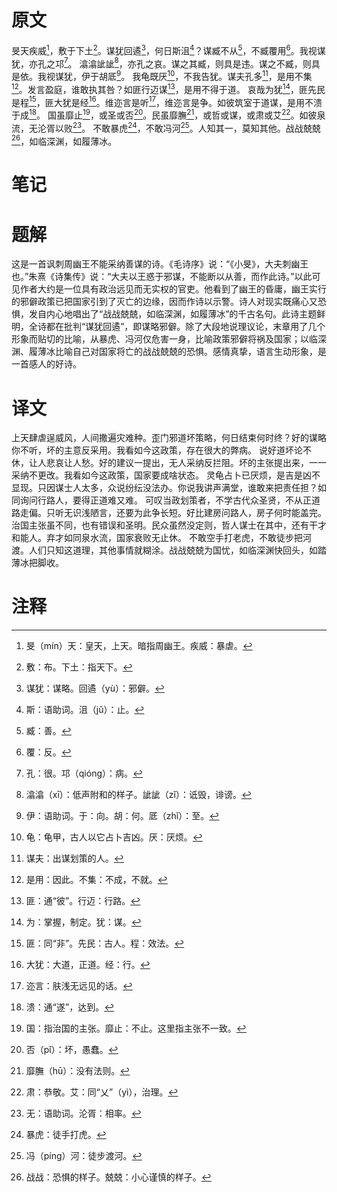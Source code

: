 # 原文
旻天疾威[^1]，敷于下土[^2]。谋犹回遹[^3]，何日斯沮[^4]？谋臧不从[^5]，不臧覆用[^6]。我视谋犹，亦孔之邛[^7]。
潝潝訿訿[^8]，亦孔之哀。谋之其臧，则具是违。谋之不臧，则具是依。我视谋犹，伊于胡厎[^9]。
我龟既厌[^10]，不我告犹。谋夫孔多[^11]，是用不集[^12]。发言盈庭，谁敢执其咎？如匪行迈谋[^13]，是用不得于道。
哀哉为犹[^14]，匪先民是程[^15]，匪大犹是经[^16]。维迩言是听[^17]，维迩言是争。如彼筑室于道谋，是用不溃于成[^18]。
国虽靡止[^19]，或圣或否[^20]。民虽靡膴[^21]，或哲或谋，或肃或艾[^22]。如彼泉流，无沦胥以败[^23]。
不敢暴虎[^24]，不敢冯河[^25]。人知其一，莫知其他。战战兢兢[^26]，如临深渊，如履薄冰。
# 笔记

# 题解
这是一首讽刺周幽王不能采纳善谋的诗。《毛诗序》说：“《小旻》，大夫刺幽王也。”朱熹《诗集传》说：“大夫以王惑于邪谋，不能断以从善，而作此诗。”以此可见作者大约是一位具有政治远见而无实权的官吏。他看到了幽王的昏庸，幽王实行的邪僻政策已把国家引到了灭亡的边缘，因而作诗以示警。诗人对现实既痛心又恐惧，发自内心地唱出了“战战兢兢，如临深渊，如履薄冰”的千古名句。此诗主题鲜明，全诗都在批判“谋犹回遹”，即谋略邪僻。除了大段地说理议论，末章用了几个形象而贴切的比喻，从暴虎、冯河仅危害一身，比喻政策邪僻将祸及国家；以临深渊、履薄冰比喻自己对国家将亡的战战兢兢的恐惧。感情真挚，语言生动形象，是一首感人的好诗。
# 译文
上天肆虐逞威风，人间撒遍灾难种。歪门邪道坏策略，何日结束何时终？好的谋略你不听，坏的主意反采用。我看如今这政策，存在很大的弊病。
说好道坏论不休，让人悲哀让人愁。好的建议一提出，无人采纳反拦阻。坏的主张提出来，一一采纳不更改。我看如今这政策，国家要成啥状态。
灵龟占卜已厌烦，是吉是凶不显现。只因谋士人太多，众说纷纭没法办。你说我讲声满堂，谁敢来把责任担？如同询问行路人，要得正道难又难。
可叹当政划策者，不学古代众圣贤，不从正道路走偏。只听无识浅陋言，还要为此争长短。好比建房问路人，房子何时能盖完。
治国主张虽不同，也有错误和圣明。民众虽然没定则，哲人谋士在其中，还有干才和能人。弃才如同泉水流，国家衰败无止休。
不敢空手打老虎，不敢徒步把河渡。人们只知这道理，其他事情就糊涂。战战兢兢为国忧，如临深渊快回头，如踏薄冰把脚收。
# 注释

[^1]: 旻（mín）天：皇天，上天。暗指周幽王。疾威：暴虐。
[^2]: 敷：布。下土：指天下。
[^3]: 谋犹：谋略。回遹（yù）：邪僻。
[^4]: 斯：语助词。沮（jǔ）：止。
[^5]: 臧：善。
[^6]: 覆：反。
[^7]: 孔：很。邛（qióng）：病。
[^8]: 潝潝（xī）：低声附和的样子。訿訿（zǐ）：诋毁，诽谤。
[^9]: 伊：语助词。于：向。胡：何。厎（zhǐ）：至。
[^10]: 龟：龟甲，古人以它占卜吉凶。厌：厌烦。
[^11]: 谋夫：出谋划策的人。
[^12]: 是用：因此。不集：不成，不就。
[^13]: 匪：通“彼”。行迈：行路。
[^14]: 为：掌握，制定。犹：谋。
[^15]: 匪：同“非”。先民：古人。程：效法。
[^16]: 大犹：大道，正道。经：行。
[^17]: 迩言：肤浅无远见的话。
[^18]: 溃：通“遂”，达到。
[^19]: 国：指治国的主张。靡止：不止。这里指主张不一致。
[^20]: 否（pǐ）：坏，愚蠢。
[^21]: 靡膴（hū）：没有法则。
[^22]: 肃：恭敬。艾：同“乂”（yì），治理。
[^23]: 无：语助词。沦胥：相率。
[^24]: 暴虎：徒手打虎。
[^25]: 冯（píng）河：徒步渡河。
[^26]: 战战：恐惧的样子。兢兢：小心谨慎的样子。
